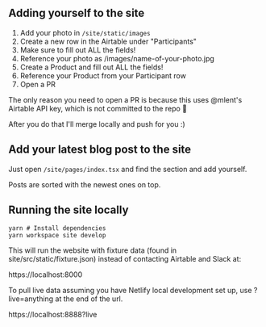 ## Adding yourself to the site

1. Add your photo in `/site/static/images`
2. Create a new row in the Airtable under "Participants"
3. Make sure to fill out ALL the fields!
4. Reference your photo as /images/name-of-your-photo.jpg
5. Create a Product and fill out ALL the fields!
6. Reference your Product from your Participant row
7. Open a PR

The only reason you need to open a PR is because this uses @mlent's
Airtable API key, which is not committed to the repo 🙈

After you do that I'll merge locally and push for you :)

## Add your latest blog post to the site

Just open `/site/pages/index.tsx` and find the section and add yourself.

Posts are sorted with the newest ones on top.

## Running the site locally

```
yarn # Install dependencies
yarn workspace site develop
```

This will run the website with fixture data (found in site/src/static/fixture.json)
instead of contacting Airtable and Slack at:

https://localhost:8000

To pull live data assuming you have Netlify local development
set up, use ?live=anything at the end of the url.

https://localhost:8888?live
